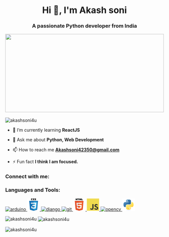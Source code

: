 
<h1 align="center">Hi 👋, I'm Akash soni</h1>
<h3 align="center">A passionate Python developer from India</h3>
<img aling="right" style="right: 0px; width: 100%; height: 250px;" src="https://user-images.githubusercontent.com/69011963/137184767-79a13ec7-1bb3-4341-a6da-3a149c9c159a.gif">
<p align="left"> <img src="https://komarev.com/ghpvc/?username=akashsoni4u&label=Profile%20views&color=0e75b6&style=flat" alt="akashsoni4u" /> </p>

- 🌱 I’m currently learning **ReactJS**

- 💬 Ask me about **Python, Web Development**

- 📫 How to reach me **Akashsoni42350@gmail.com**

- ⚡ Fun fact **I think I am focused.**

<h3 align="left">Connect with me:</h3>
<p align="left">
</p>

<h3 align="left">Languages and Tools:</h3>
<p align="left"> <a href="https://www.arduino.cc/" target="_blank" rel="noreferrer"> <img src="https://cdn.worldvectorlogo.com/logos/arduino-1.svg" alt="arduino" width="40" height="40"/> </a> <a href="https://www.w3schools.com/css/" target="_blank" rel="noreferrer"> <img src="https://raw.githubusercontent.com/devicons/devicon/master/icons/css3/css3-original-wordmark.svg" alt="css3" width="40" height="40"/> </a> <a href="https://www.djangoproject.com/" target="_blank" rel="noreferrer"> <img src="https://cdn.worldvectorlogo.com/logos/django.svg" alt="django" width="40" height="40"/> </a> <a href="https://git-scm.com/" target="_blank" rel="noreferrer"> <img src="https://www.vectorlogo.zone/logos/git-scm/git-scm-icon.svg" alt="git" width="40" height="40"/> </a> <a href="https://www.w3.org/html/" target="_blank" rel="noreferrer"> <img src="https://raw.githubusercontent.com/devicons/devicon/master/icons/html5/html5-original-wordmark.svg" alt="html5" width="40" height="40"/> </a> <a href="https://developer.mozilla.org/en-US/docs/Web/JavaScript" target="_blank" rel="noreferrer"> <img src="https://raw.githubusercontent.com/devicons/devicon/master/icons/javascript/javascript-original.svg" alt="javascript" width="40" height="40"/> </a> <a href="https://opencv.org/" target="_blank" rel="noreferrer"> <img src="https://www.vectorlogo.zone/logos/opencv/opencv-icon.svg" alt="opencv" width="40" height="40"/> </a> <a href="https://www.python.org" target="_blank" rel="noreferrer"> <img src="https://raw.githubusercontent.com/devicons/devicon/master/icons/python/python-original.svg" alt="python" width="40" height="40"/> </a> </p>

<p><img align="left" src="https://github-readme-stats.vercel.app/api/top-langs?username=akashsoni4u&show_icons=true&locale=en&layout=compact" alt="akashsoni4u" /></p>

<p>&nbsp;<img align="center" src="https://github-readme-stats.vercel.app/api?username=akashsoni4u&show_icons=true&locale=en" alt="akashsoni4u" /></p>

<p><img align="center" src="https://github-readme-streak-stats.herokuapp.com/?user=akashsoni4u&" alt="akashsoni4u" /></p>
